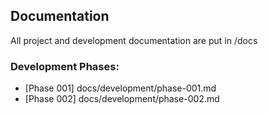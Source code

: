## Documentation
All project and development documentation are put in /docs

### Development Phases:
 * [Phase 001] docs/development/phase-001.md
 * [Phase 002] docs/development/phase-002.md
